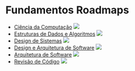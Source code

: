 # Fundamentos Roadmaps

* [Ciência da Computação](https://roadmap.sh/computer-science) ![](https://geps.dev/progress/0)
* [Estruturas de Dados e Algoritmos](https://roadmap.sh/datastructures-and-algorithms) ![](https://geps.dev/progress/0)
* [Design de Sistemas](https://roadmap.sh/system-design) ![](https://geps.dev/progress/0)
* [Design e Arquitetura de Software](https://roadmap.sh/software-design-architecture) ![](https://geps.dev/progress/0)
* [Arquitetura de Software](https://roadmap.sh/software-architect) ![](https://geps.dev/progress/0)
* [Revisão de Código](https://roadmap.sh/code-review) ![](https://geps.dev/progress/0)
